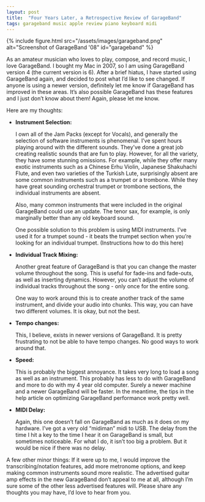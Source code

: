 ```yaml
---
layout: post
title:  "Four Years Later, a Retrospective Review of GarageBand"
tags: garageband music apple review piano keyboard midi
---
```

{% include figure.html src="/assets/images/garageband.png" alt="Screenshot of GarageBand '08" id="garageband" %}

As an amateur musician who loves to play, compose, and record music, I love GarageBand. I bought my Mac in 2007, so I am using GarageBand version 4 (the current version is 6). After a brief hiatus, I have started using GarageBand again, and decided to post what I’d like to see changed. If anyone is using a newer version, definitely let me know if GarageBand has improved in these areas. It’s also possible GarageBand has these features and I just don’t know about them! Again, please let me know.

Here are my thoughts:

- **Instrument Selection:** 

  I own all of the Jam Packs (except for Vocals), and generally the selection of software instruments is phenomenal. I’ve spent hours playing around with the different sounds. They’ve done a great job creating realistic sounds that are fun to play. However, for all the variety, they have some stunning omissions. For example, while they offer many exotic instruments such as a Chinese Erhu Violin, Japanese Shakuhachi Flute, and even two varieties of the Turkish Lute, surprisingly absent are some common instruments such as a trumpet or a trombone. While they have great sounding orchestral trumpet or trombone sections, the individual instruments are absent. 

  Also, many common instruments that were included in the original GarageBand could use an update. The tenor sax, for example, is only marginally better than any old keyboard sound.

  One possible solution to this problem is using MIDI instruments. I’ve used it for a trumpet sound - it beats the trumpet section when you’re looking for an individual trumpet. (Instructions how to do this here)
 
- **Individual Track Mixing:**

  Another great feature of GarageBand is that you can change the master volume throughout the song. This is useful for fade-ins and fade-outs, as well as inserting dynamics. However, you can’t adjust the volume of individual tracks throughout the song - only once for the entire song. 

  One way to work around this is to create another track of the same instrument, and divide your audio into chunks. This way, you can have two different volumes. It is okay, but not the best.
 
- **Tempo changes:**

  This, I believe, exists in newer versions of GarageBand. It is pretty frustrating to not be able to have tempo changes. No good ways to work around that. 
 
- **Speed:**

  This is probably the biggest annoyance. It takes very long to load a song as well as an instrument. This probably has less to do with GarageBand and more to do with my 4 year old computer. Surely a newer machine and a newer GarageBand will be faster. In the meantime, the tips in the help article on optimizing GarageBand performance work pretty well. 
 
- **MIDI Delay:**

  Again, this one doesn’t fall on GarageBand as much as it does on my hardware. I’ve got a very old “midiman” midi to USB. The delay from the time I hit a key to the time I hear it on GarageBand is small, but sometimes noticeable. For what I do, it isn’t too big a problem. But it would be nice if there was no delay.
 
 A few other minor things: If it were up to me, I would improve the transcribing/notation features, add more metronome options, and keep making common instruments sound more realistic. The advertised guitar amp effects in the new GarageBand don’t appeal to me at all, although I’m sure some of the other less advertised features will. Please share any thoughts you may have, I’d love to hear from you.

